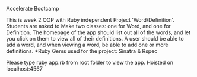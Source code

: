Accelerate Bootcamp

This is week 2 OOP with Ruby independent Project 'Word/Definition'. Students are asked to Make two classes: one for Word, and one for Definition. 
The homepage of the app should list out all of the words, and let you click on them to view all of their definitions. A user 
should be able to add a word, and when viewing a word, be able to add one or more definitions.
*Ruby Gems used for the project: Sinatra & Rspec

Please type ruby app.rb from root folder to view the app. Hoisted on localhost:4567
